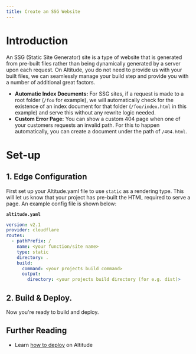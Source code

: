 ```yaml
---
title: Create an SSG Website
---
```


# Introduction

An SSG (Static Site Generator) site is a type of website that is generated from pre-built files rather than being dynamically generated by a server upon each request. On Altitude, you do not need to provide us with your built files, we can seamlessly manage your build step and provide you with a number of additional great factors.

- **Automatic Index Documents:** For SSG sites, if a request is made to a root folder (`/foo` for example), we will automatically check for the existence of an index document for that folder (`/foo/index.html` in this example) and serve this without any rewrite logic needed.
- **Custom Error Page:** You can show a custom 404 page when one of your customers requests an invalid path. For this to happen automatically, you can create a document under the path of `/404.html`. 

# Set-up

## 1. Edge Configuration

First set up your Altitude.yaml file to use `static` as a rendering type. This will let us know that your project has pre-built the HTML required to serve a page. An example config file is shown below:

**`altitude.yaml`**

```yaml
version: v2.1
provider: cloudflare
routes:
  - pathPrefix: /
    name: <your function/site name>
    type: static
    directory: .
    build:
      command: <your projects build command>
      output:
        directory: <your projects build directory (for e.g. dist)>
```

## 2. Build & Deploy.

Now you're ready to build and deploy.

## Further Reading

- Learn [how to deploy](/guides/create-a-site#deploy) on Altitude

